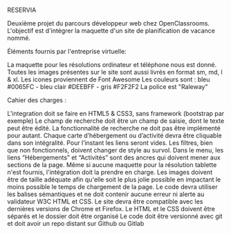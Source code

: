 RESERVIA

Deuxième projet du parcours développeur web chez OpenClassrooms. L'objectif est d'intégrer la maquette d'un site de planification de vacance nommé.

Éléments fournis par l'entreprise virtuelle:

La maquette pour les résolutions ordinateur et téléphone nous est donné.
Toutes les images présentes sur le site sont aussi livrés en format sm, md, l & xl.
Les icones proviennent de Font Awesome
Les couleurs sont : bleu #0065FC - bleu clair #DEEBFF - gris #F2F2F2
La police est "Raleway"

Cahier des charges :

L'integration doit se faire en HTML5 & CSS3, sans framework (bootstrap par exemple)
Le champ de recherche doit être un champ de saisie, dont le texte peut être édité. La fonctionnalité de recherche ne doit pas être implémenté pour autant.
Chaque carte d’hébergement ou d’activité devra être cliquable dans son intégralité. Pour l’instant les liens seront vides.
Les filtres, bien que non fonctionnels, doivent changer de style au survol.
Dans le menu, les liens “Hébergements” et “Activités” sont des ancres qui doivent mener aux sections de la page.
Même si aucune maquette pour la résolution tablette n'est fournis, l'intégration doit la prendre en charge.
Les images doivent être de taille adéquate afin qu'elle soit le plus jolie possible en impactant le moins possible le temps de chargement de la page.
Le code devra utiliser les balises sémantiques et ne doit contenir aucune erreur ni alerte au validateur W3C HTML et CSS.
Le site devra être compatible avec les dernières versions de Chrome et Firefox.
Le HTML et le CSS doivent être séparés et le dossier doit être organisé
Le code doit être versionné avec git et doit avoir un repo distant sur Github ou Gitlab

